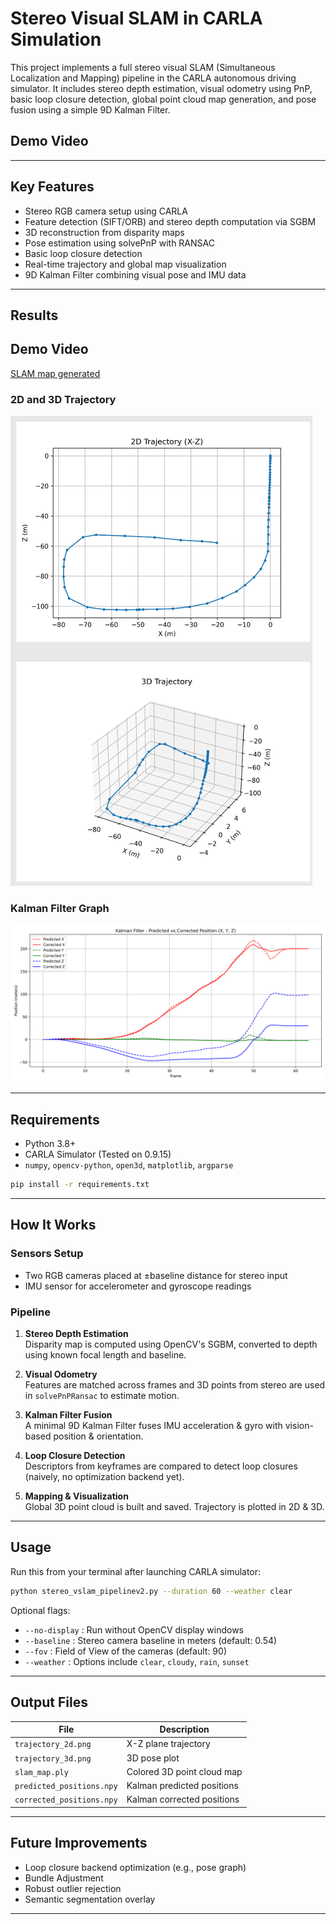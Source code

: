 
# Stereo Visual SLAM in CARLA Simulation

This project implements a full stereo visual SLAM (Simultaneous Localization and Mapping) pipeline in the CARLA autonomous driving simulator. It includes stereo depth estimation, visual odometry using PnP, basic loop closure detection, global point cloud map generation, and pose fusion using a simple 9D Kalman Filter.

##  Demo Video



---

##  Key Features

- Stereo RGB camera setup using CARLA
- Feature detection (SIFT/ORB) and stereo depth computation via SGBM
- 3D reconstruction from disparity maps
- Pose estimation using solvePnP with RANSAC
- Basic loop closure detection
- Real-time trajectory and global map visualization
- 9D Kalman Filter combining visual pose and IMU data

---

##  Results

##  Demo Video
[SLAM map generated](https://www.youtube.com/watch?v=0km4ypER8EA)

### 2D and 3D Trajectory 
![Trajectory](slam_code/2d_3dSLAMResults.png)

### Kalman Filter Graph
![KF](slam_code/kalman_position_comparison.png) 


---

##  Requirements

- Python 3.8+
- CARLA Simulator (Tested on 0.9.15)
- `numpy`, `opencv-python`, `open3d`, `matplotlib`, `argparse`

```bash
pip install -r requirements.txt
```

---

##  How It Works

### Sensors Setup

- Two RGB cameras placed at ±baseline distance for stereo input
- IMU sensor for accelerometer and gyroscope readings

### Pipeline

1. **Stereo Depth Estimation**  
   Disparity map is computed using OpenCV's SGBM, converted to depth using known focal length and baseline.

2. **Visual Odometry**  
   Features are matched across frames and 3D points from stereo are used in `solvePnPRansac` to estimate motion.

3. **Kalman Filter Fusion**  
   A minimal 9D Kalman Filter fuses IMU acceleration & gyro with vision-based position & orientation.

4. **Loop Closure Detection**  
   Descriptors from keyframes are compared to detect loop closures (naively, no optimization backend yet).

5. **Mapping & Visualization**  
   Global 3D point cloud is built and saved. Trajectory is plotted in 2D & 3D.

---

##  Usage

Run this from your terminal after launching CARLA simulator:

```bash
python stereo_vslam_pipelinev2.py --duration 60 --weather clear
```

Optional flags:

- `--no-display` : Run without OpenCV display windows
- `--baseline`   : Stereo camera baseline in meters (default: 0.54)
- `--fov`        : Field of View of the cameras (default: 90)
- `--weather`    : Options include `clear`, `cloudy`, `rain`, `sunset`

---

##  Output Files

| File | Description |
|------|-------------|
| `trajectory_2d.png` | X-Z plane trajectory |
| `trajectory_3d.png` | 3D pose plot |
| `slam_map.ply` | Colored 3D point cloud map |
| `predicted_positions.npy` | Kalman predicted positions |
| `corrected_positions.npy` | Kalman corrected positions |

---

## Future Improvements

- Loop closure backend optimization (e.g., pose graph)
- Bundle Adjustment
- Robust outlier rejection
- Semantic segmentation overlay

---

